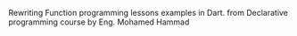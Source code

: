 Rewriting Function programming lessons examples in Dart.
from Declarative programming course by Eng. Mohamed Hammad
